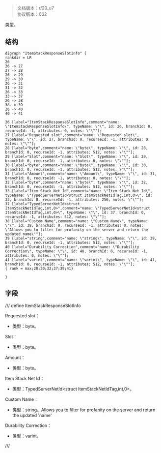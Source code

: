 # <!-- md:samp ItemStackResponseSlotInfo -->

> 文档版本：r/20_u7<br/>协议版本：662

<!-- md:samp ItemStackResponseSlotInfo -->类型。

## 结构

```viz
digraph "ItemStackResponseSlotInfo" {
rankdir = LR
26
26 -> 27
27 -> 28
26 -> 29
29 -> 30
26 -> 31
31 -> 32
26 -> 33
33 -> 37
26 -> 38
38 -> 39
26 -> 40
40 -> 41

26 [label="ItemStackResponseSlotInfo",comment="name: \"ItemStackResponseSlotInfo\", typeName: \"\", id: 26, branchId: 0, recurseId: -1, attributes: 0, notes: \"\""];
27 [label="Requested slot",comment="name: \"Requested slot\", typeName: \"\", id: 27, branchId: 0, recurseId: -1, attributes: 0, notes: \"\""];
28 [label="byte",comment="name: \"byte\", typeName: \"\", id: 28, branchId: 0, recurseId: -1, attributes: 512, notes: \"\""];
29 [label="Slot",comment="name: \"Slot\", typeName: \"\", id: 29, branchId: 0, recurseId: -1, attributes: 0, notes: \"\""];
30 [label="byte",comment="name: \"byte\", typeName: \"\", id: 30, branchId: 0, recurseId: -1, attributes: 512, notes: \"\""];
31 [label="Amount",comment="name: \"Amount\", typeName: \"\", id: 31, branchId: 0, recurseId: -1, attributes: 0, notes: \"\""];
32 [label="byte",comment="name: \"byte\", typeName: \"\", id: 32, branchId: 0, recurseId: -1, attributes: 512, notes: \"\""];
33 [label="Item Stack Net Id",comment="name: \"Item Stack Net Id\", typeName: \"TypedServerNetId<struct ItemStackNetIdTag,int,0>\", id: 33, branchId: 0, recurseId: -1, attributes: 256, notes: \"\""];
37 [label="TypedServerNetId<struct ItemStackNetIdTag,int,0>",comment="name: \"TypedServerNetId<struct ItemStackNetIdTag,int,0>\", typeName: \"\", id: 37, branchId: 0, recurseId: -1, attributes: 512, notes: \"\""];
38 [label="Custom Name",comment="name: \"Custom Name\", typeName: \"\", id: 38, branchId: 0, recurseId: -1, attributes: 0, notes: \"Allows you to filter for profanity on the server and return the updated name\""];
39 [label="string",comment="name: \"string\", typeName: \"\", id: 39, branchId: 0, recurseId: -1, attributes: 512, notes: \"\""];
40 [label="Durability Correction",comment="name: \"Durability Correction\", typeName: \"\", id: 40, branchId: 0, recurseId: -1, attributes: 0, notes: \"\""];
41 [label="varint",comment="name: \"varint\", typeName: \"\", id: 41, branchId: 0, recurseId: -1, attributes: 512, notes: \"\""];
{ rank = max;28;30;32;37;39;41}

}

```

## 字段

/// define
ItemStackResponseSlotInfo

Requested slot：<!-- md:samp byte -->

- 类型：byte。

Slot：<!-- md:samp byte -->

- 类型：byte。

Amount：<!-- md:samp byte -->

- 类型：byte。

Item Stack Net Id：[<!-- md:samp TypedServerNetId<struct ItemStackNetIdTag,int,0> -->](../types/typedservernetid<struct_itemstacknetidtag,int,0>.md)

- 类型：TypedServerNetId<struct ItemStackNetIdTag,int,0>。

Custom Name：<!-- md:samp string -->

- 类型：string。Allows you to filter for profanity on the server and return the updated 'name'

Durability Correction：<!-- md:samp varint -->

- 类型：varint。


///
